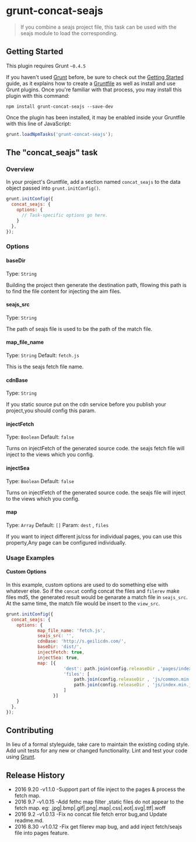 # grunt-concat-seajs

> If you combine a seajs project file, this task can be used with the seajs module to load the corresponding.

## Getting Started
This plugin requires Grunt `~0.4.5`

If you haven't used [Grunt](http://gruntjs.com/) before, be sure to check out the [Getting Started](http://gruntjs.com/getting-started) guide, as it explains how to create a [Gruntfile](http://gruntjs.com/sample-gruntfile) as well as install and use Grunt plugins. Once you're familiar with that process, you may install this plugin with this command:

```shell
npm install grunt-concat-seajs --save-dev
```

Once the plugin has been installed, it may be enabled inside your Gruntfile with this line of JavaScript:

```js
grunt.loadNpmTasks('grunt-concat-seajs');
```

## The "concat_seajs" task

### Overview
In your project's Gruntfile, add a section named `concat_seajs` to the data object passed into `grunt.initConfig()`.

```js
grunt.initConfig({
  concat_seajs: {
    options: {
      // Task-specific options go here.
    }
  },
});
```

### Options

#### baseDir
Type: `String`

Building the project then generate the destination path, fllowing this path is to find the file content for injecting the aim files.

#### seajs_src
Type: `String`

The path of seajs file is used to be the path of the match file.

#### map_file_name
Type: `String`
Default: `fetch.js`

This is the seajs fetch file name.

#### cdnBase
Type: `String`

If you static source put on the cdn service before you publish your project,you should config this param.

#### injectFetch
Type: `Boolean`
Default: `false`

Turns on injectFetch of the generated source code. the seajs fetch file will inject to the views which you config.

#### injectSea
Type: `Boolean`
Default: `false`

Turns on injectFetch of the generated source code. the seajs file will inject to the views which you config.

#### map
Type: `Array`
Default: `[]`
Param: `dest` , `files`

If you want to inject different js/css for individual pages, you can use this property,Any page can be configured individually.


### Usage Examples

#### Custom Options
In this example, custom options are used to do something else with whatever else.
So if the `concat` config concat the files and `filerev` make files md5, the generated result would be genarate a match file in `seajs_src`. At the same time, the match file would be insert to the `view_src`.

```js
grunt.initConfig({
  concat_seajs: {
    options: {
            map_file_name: 'fetch.js',
            seajs_src: '',
            cdnBase: 'http://s.geilicdn.com/',
            baseDir: 'dist/',
            injectFetch: true,
            injectSea: true,
            map: [{
                      'dest': path.join(config.releaseDir ,'pages/index.html'),
                      'files': [
                          path.join(config.releaseDir , 'js/common.min.js'),
                          path.join(config.releaseDir , 'js/index.min.js')
                      ]
                  }]
    }
  },
});
```

## Contributing
In lieu of a formal styleguide, take care to maintain the existing coding style. Add unit tests for any new or changed functionality. Lint and test your code using [Grunt](http://gruntjs.com/).

## Release History
- 2016 9.20   -v1.1.0   -Support part of file inject to the pages & process the fetch map.
- 2016 9.7   -v1.0.15   -Add fethc map filter ,static files do not appear to the fetch map.
  eg: .jpg|.bmp|.gif|.png|.map|.css|.eot|.svg|.ttf|.woff
- 2016 9.2   -v1.0.13   -Fix no concat file fetch error bug,and Update readme.md.
- 2016 8.30   -v1.0.12   -Fix get filerev map bug, and add inject fetch/seajs file into pages feature.
